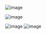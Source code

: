 ![image](https://github.com/user-attachments/assets/6f8bb23f-2b54-4b83-8e28-97e4dc0c4e27)

![image](https://github.com/user-attachments/assets/2fe316ce-998e-4f49-8c13-2d5984bd10a3)

![image](https://github.com/user-attachments/assets/35e4f63d-edf7-4daa-b110-a1ee89796717)
![image](https://github.com/user-attachments/assets/84171cfd-bd4b-4d16-a061-4f3a4f42b5db)
